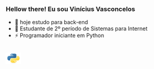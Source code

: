 ### Hellow there! Eu sou Vinícius Vasconcelos

- 🔭 hoje estudo para back-end
- 🌱 Estudante de 2º período de Sistemas para Internet
- ⚡ Programador iniciante em Python
<div style="display: inline_block"><br>
  <img align="center" alt="Vinicius-Python" height="30" width="40" src="https://raw.githubusercontent.com/devicons/devicon/master/icons/python/python-original.svg">
</div>
